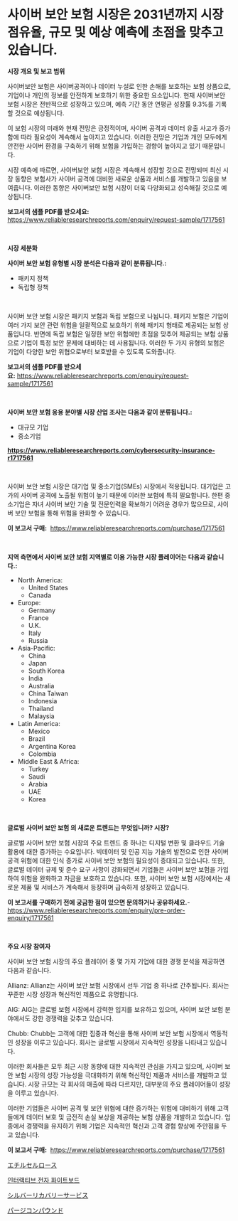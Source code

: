 <p><h1>사이버 보안 보험 시장은 2031년까지 시장 점유율, 규모 및 예상 예측에 초점을 맞추고 있습니다.</h1></p><p><strong>시장 개요 및 보고 범위</strong></p>
<p><p>사이버보안 보험은 사이버공격이나 데이터 누설로 인한 손해를 보호하는 보험 상품으로, 기업이나 개인의 정보를 안전하게 보호하기 위한 중요한 요소입니다. 현재 사이버보안 보험 시장은 전반적으로 성장하고 있으며, 예측 기간 동안 연평균 성장률 9.3%를 기록할 것으로 예상됩니다. </p><p>이 보험 시장의 미래와 현재 전망은 긍정적이며, 사이버 공격과 데이터 유출 사고가 증가함에 따라 필요성이 계속해서 높아지고 있습니다. 이러한 전망은 기업과 개인 모두에게 안전한 사이버 환경을 구축하기 위해 보험을 가입하는 경향이 높아지고 있기 때문입니다.</p><p>시장 예측에 따르면, 사이버보안 보험 시장은 계속해서 성장할 것으로 전망되며 최신 시장 동향은 보험사가 사이버 공격에 대비한 새로운 상품과 서비스를 개발하고 있음을 보여줍니다. 이러한 동향은 사이버보안 보험 시장이 더욱 다양화되고 성숙해질 것으로 예상됩니다.</p></p>
<p><strong>보고서의 샘플 PDF를 받으세요:</strong> <a href="https://www.reliableresearchreports.com/enquiry/request-sample/1717561">https://www.reliableresearchreports.com/enquiry/request-sample/1717561</a></p>
<p>&nbsp;</p>
<p><strong>시장 세분화</strong></p>
<p><strong>사이버 보안 보험 유형별 시장 분석은 다음과 같이 분류됩니다.:</strong></p>
<p><ul><li>패키지 정책</li><li>독립형 정책</li></ul></p>
<p>&nbsp;</p>
<p><p>사이버 보안 보험 시장은 패키지 보험과 독립 보험으로 나뉩니다. 패키지 보험은 기업이 여러 가지 보안 관련 위험을 일괄적으로 보호하기 위해 패키지 형태로 제공되는 보험 상품입니다. 반면에 독립 보험은 일정한 보안 위험에만 초점을 맞추어 제공되는 보험 상품으로 기업이 특정 보안 문제에 대비하는 데 사용됩니다. 이러한 두 가지 유형의 보험은 기업이 다양한 보안 위협으로부터 보호받을 수 있도록 도와줍니다.</p></p>
<p><strong>보고서의 샘플 PDF를 받으세요:</strong>&nbsp;<a href="https://www.reliableresearchreports.com/enquiry/request-sample/1717561">https://www.reliableresearchreports.com/enquiry/request-sample/1717561</a></p>
<p>&nbsp;</p>
<p><strong> 사이버 보안 보험 응용 분야별 시장 산업 조사는 다음과 같이 분류됩니다.:</strong></p>
<p><ul><li>대규모 기업</li><li>중소기업</li></ul></p>
<p><strong><a href="https://www.reliableresearchreports.com/cybersecurity-insurance-r1717561">https://www.reliableresearchreports.com/cybersecurity-insurance-r1717561</a></strong></p>
<p>&nbsp;</p>
<p><p>사이버 보안 보험 시장은 대기업 및 중소기업(SMEs) 시장에서 적용됩니다. 대기업은 고가의 사이버 공격에 노출될 위험이 높기 때문에 이러한 보험에 특히 필요합니다. 한편 중소기업은 자녀 사이버 보안 기술 및 전문인력을 확보하기 어려운 경우가 많으므로, 사이버 보안 보험을 통해 위험을 완화할 수 있습니다.</p></p>
<p><strong>이 보고서 구매:</strong>&nbsp; <a href="https://www.reliableresearchreports.com/purchase/1717561">https://www.reliableresearchreports.com/purchase/1717561</a></p>
<p>&nbsp;</p>
<p><strong>지역 측면에서 사이버 보안 보험 지역별로 이용 가능한 시장 플레이어는 다음과 같습니다.:</strong></p>
<p><ul>
    <li>
        North America:
        <ul>
            <li>United States</li>
            <li>Canada</li>
        </ul>
    </li>
    <li>
        Europe:
        <ul>
            <li>Germany</li>
            <li>France</li>
            <li>U.K.</li>
            <li>Italy</li>
            <li>Russia</li>
        </ul>
    </li>
    <li>
        Asia-Pacific:
        <ul>
            <li>China</li>
            <li>Japan</li>
            <li>South Korea</li>
            <li>India</li>
            <li>Australia</li>
            <li>China Taiwan</li>
            <li>Indonesia</li>
            <li>Thailand</li>
            <li>Malaysia</li>
        </ul>
    </li>
    <li>
        Latin America:
        <ul>
            <li>Mexico</li>
            <li>Brazil</li>
            <li>Argentina Korea</li>
            <li>Colombia</li>
        </ul>
    </li>
    <li>
        Middle East & Africa:
        <ul>
            <li>Turkey</li>
            <li>Saudi</li>
            <li>Arabia</li>
            <li>UAE</li>
            <li>Korea</li>
        </ul>
    </li>
    </ul></p>
<p>&nbsp;</p>
<p><strong>글로벌 사이버 보안 보험 의 새로운 트렌드는 무엇입니까? 시장?</strong></p>
<p><p>글로벌 사이버 보안 보험 시장의 주요 트렌드 중 하나는 디지털 변환 및 클라우드 기술 활용에 대한 증가하는 수요입니다. 빅데이터 및 인공 지능 기술의 발전으로 인한 사이버 공격 위험에 대한 인식 증가로 사이버 보안 보험의 필요성이 증대되고 있습니다. 또한, 글로벌 데이터 규제 및 준수 요구 사항이 강화되면서 기업들은 사이버 보안 보험을 가입하여 위험을 완화하고 자금을 보호하고 있습니다. 또한, 사이버 보안 보험 시장에서는 새로운 제품 및 서비스가 계속해서 등장하며 급속하게 성장하고 있습니다.</p></p>
<p><strong>이 보고서를 구매하기 전에 궁금한 점이 있으면 문의하거나 공유하세요.</strong>- <a href="https://www.reliableresearchreports.com/enquiry/pre-order-enquiry/1717561">https://www.reliableresearchreports.com/enquiry/pre-order-enquiry/1717561</a></p>
<p>&nbsp;</p>
<p><strong>주요 시장 참여자</strong></p>
<p><p>사이버 보안 보험 시장의 주요 플레이어 중 몇 가지 기업에 대한 경쟁 분석을 제공하면 다음과 같습니다.</p><p>Allianz: Allianz는 사이버 보안 보험 시장에서 선두 기업 중 하나로 간주됩니다. 회사는 꾸준한 시장 성장과 혁신적인 제품으로 유명합니다.</p><p>AIG: AIG는 글로벌 보험 시장에서 강력한 입지를 보유하고 있으며, 사이버 보안 보험 분야에서도 강한 경쟁력을 갖추고 있습니다.</p><p>Chubb: Chubb는 고객에 대한 집중과 혁신을 통해 사이버 보안 보험 시장에서 역동적인 성장을 이루고 있습니다. 회사는 글로벌 시장에서 지속적인 성장을 나타내고 있습니다.</p><p>이러한 회사들은 모두 최근 시장 동향에 대한 지속적인 관심을 가지고 있으며, 사이버 보안 보험 시장의 성장 가능성을 극대화하기 위해 혁신적인 제품과 서비스를 개발하고 있습니다. 시장 규모는 각 회사의 매출에 따라 다르지만, 대부분의 주요 플레이어들이 성장을 이루고 있습니다.</p><p>이러한 기업들은 사이버 공격 및 보안 위협에 대한 증가하는 위험에 대비하기 위해 고객들에게 데이터 보호 및 금전적 손실 보상을 제공하는 보험 상품을 개발하고 있습니다. 업종에서 경쟁력을 유지하기 위해 기업은 지속적인 혁신과 고객 경험 향상에 주안점을 두고 있습니다.</p></p>
<p><strong>이 보고서 구매:</strong>&nbsp;&nbsp;<a href="https://www.reliableresearchreports.com/purchase/1717561">https://www.reliableresearchreports.com/purchase/1717561</a></p>
<p><p><a href="https://medium.com/@samirmayert28/%E3%82%A8%E3%83%81%E3%83%AB%E3%82%BB%E3%83%AB%E3%83%AD%E3%83%BC%E3%82%B9%E5%B8%82%E5%A0%B4%E3%81%AE%E3%82%B7%E3%82%A7%E3%82%A2%E3%81%AE%E9%80%B2%E5%8C%96%E3%81%A8%E5%B8%82%E5%A0%B4%E6%88%90%E9%95%B7%E3%81%AE%E3%83%88%E3%83%AC%E3%83%B3%E3%83%892024%E5%B9%B4-2031%E5%B9%B4-dedd6d1316fe">エチルセルロース</a></p><p><a href="https://medium.com/@jenniferstanley2022/%EC%83%81%ED%98%B8%EC%9E%91%EC%9A%A9%ED%98%95-%EC%A0%84%EC%9E%90%EC%B9%A0%ED%8C%90-%EC%8B%9C%EC%9E%A5-%EC%8B%9C%EC%9E%A5-%EC%A0%90%EC%9C%A0%EC%9C%A8-%EC%8B%9C%EC%9E%A5-%EB%8F%99%ED%96%A5-%EB%B0%8F-%EB%AF%B8%EB%9E%98-%EC%84%B1%EC%9E%A5-%ED%83%90%EC%83%89-7dcbcaeed9eb">인터랙티브 전자 화이트보드</a></p><p><a href="https://medium.com/@jefferyyan895/%E3%82%B7%E3%83%AB%E3%83%90%E3%83%BC%E5%9B%9E%E5%8F%8E%E3%82%B5%E3%83%BC%E3%83%93%E3%82%B9%E5%B8%82%E5%A0%B4%E3%81%AE%E5%B1%95%E6%9C%9B-%E7%94%A3%E6%A5%AD%E6%A6%82%E8%A6%81%E3%81%A8%E4%BA%88%E6%B8%AC-2024%E5%B9%B4%E3%81%8B%E3%82%892031%E5%B9%B4-3cea213f12d7">シルバーリカバリーサービス</a></p><p><a href="https://medium.com/@lawrencewatkins654/%E6%B5%84%E5%8C%96%E5%89%A4%E5%B8%82%E5%A0%B4%E8%A6%8F%E6%A8%A1-cagr-%E3%83%88%E3%83%AC%E3%83%B3%E3%83%89-2024%E5%B9%B4-2030%E5%B9%B4-d834e1261abc">パージコンパウンド</a></p></p>